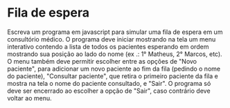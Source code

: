 # Fila de espera

Escreva um programa em javascript para simular uma fila de espera em um consultório médico. O
programa deve iniciar mostrando na tela um menu interativo contendo a lista de todos os pacientes
esperando em ordem mostrando sua posição ao lado do nome (ex .: 1° Matheus, 2° Marcos, etc). O menu
também deve permitir escolher entre as opções de "Novo paciente", para adicionar um novo paciente ao
fim da fila (pedindo o nome do paciente), "Consultar paciente", que retira o primeiro paciente da fila e
mostra na tela o nome do paciente consultado, e "Sair". O programa só deve ser encerrado ao escolher a
opção de "Sair", caso contrário deve voltar ao menu.